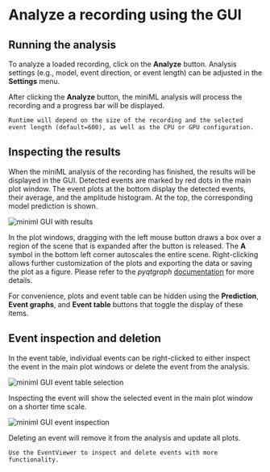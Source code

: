 # Analyze a recording using the GUI

## Running the analysis

To analyze a loaded recording, click on the **Analyze** button. Analysis settings (e.g., model, event direction, or event length) can be adjusted in the **Settings** menu. 

After clicking the **Analyze** button, the miniML analysis will process the recording and a progress bar will be displayed. 
 
```{hint}
Runtime will depend on the size of the recording and the selected event length (default=600), as well as the CPU or GPU configuration.
```

## Inspecting the results

When the miniML analysis of the recording has finished, the results will be displayed in the GUI. Detected events are marked by red dots in the main plot window. The event plots at the bottom display the detected events, their average, and the amplitude histogram. At the top, the corresponding model prediction is shown.

![miniml GUI with results](../images/GUI_results.png "miniML GUI")

In the plot windows, dragging with the left mouse button draws a box over a region of the scene that is expanded after the button is released. The **A** symbol in the bottom left corner autoscales the entire scene. Right-clicking allows further customization of the plots and exporting the data or saving the plot as a figure. Please refer to the *pyqtgraph* [documentation](https://pyqtgraph.readthedocs.io/en/latest/user_guide/) for more details.

For convenience, plots and event table can be hidden using the **Prediction**, **Event graphs**, and **Event table** buttons that toggle the display of these items.

## Event inspection and deletion

In the event table, individual events can be right-clicked to either inspect the event in the main plot windows or delete the event from the analysis.

![miniml GUI event table selection](../images/GUI_submenu.png "Event table selection")

Inspecting the event will show the selected event in the main plot window on a shorter time scale. 

![miniml GUI event inspection](../images/GUI_inspect.png "Event inspection")

Deleting an event will remove it from the analysis and update all plots.

```{hint}
Use the EventViewer to inspect and delete events with more functionality.
```


